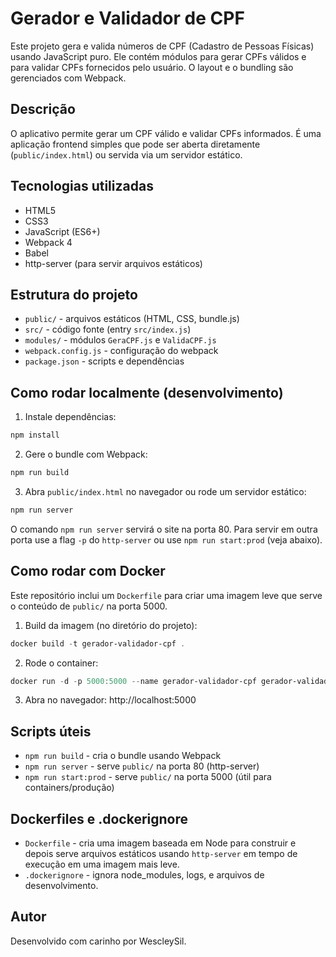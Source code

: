 # Gerador e Validador de CPF

Este projeto gera e valida números de CPF (Cadastro de Pessoas Físicas) usando JavaScript puro. Ele contém módulos para gerar CPFs válidos e para validar CPFs fornecidos pelo usuário. O layout e o bundling são gerenciados com Webpack.

## Descrição
O aplicativo permite gerar um CPF válido e validar CPFs informados. É uma aplicação frontend simples que pode ser aberta diretamente (`public/index.html`) ou servida via um servidor estático.

## Tecnologias utilizadas
- HTML5
- CSS3
- JavaScript (ES6+)
- Webpack 4
- Babel
- http-server (para servir arquivos estáticos)

## Estrutura do projeto
- `public/` - arquivos estáticos (HTML, CSS, bundle.js)
- `src/` - código fonte (entry `src/index.js`)
- `modules/` - módulos `GeraCPF.js` e `ValidaCPF.js`
- `webpack.config.js` - configuração do webpack
- `package.json` - scripts e dependências

## Como rodar localmente (desenvolvimento)
1. Instale dependências:

```powershell
npm install
```

2. Gere o bundle com Webpack:

```powershell
npm run build
```

3. Abra `public/index.html` no navegador ou rode um servidor estático:

```powershell
npm run server
```

O comando `npm run server` servirá o site na porta 80. Para servir em outra porta use a flag `-p` do `http-server` ou use `npm run start:prod` (veja abaixo).

## Como rodar com Docker
Este repositório inclui um `Dockerfile` para criar uma imagem leve que serve o conteúdo de `public/` na porta 5000.

1. Build da imagem (no diretório do projeto):

```powershell
docker build -t gerador-validador-cpf .
```

2. Rode o container:

```powershell
docker run -d -p 5000:5000 --name gerador-validador-cpf gerador-validador-cpf
```

3. Abra no navegador: http://localhost:5000

## Scripts úteis
- `npm run build` - cria o bundle usando Webpack
- `npm run server` - serve `public/` na porta 80 (http-server)
- `npm run start:prod` - serve `public/` na porta 5000 (útil para containers/produção)

## Dockerfiles e .dockerignore
- `Dockerfile` - cria uma imagem baseada em Node para construir e depois serve arquivos estáticos usando `http-server` em tempo de execução em uma imagem mais leve.
- `.dockerignore` - ignora node_modules, logs, e arquivos de desenvolvimento.

## Autor
Desenvolvido com carinho por WescleySil.